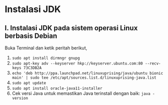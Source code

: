 # Instalasi JDK

## I. Instalasi JDK pada sistem operasi Linux berbasis Debian

Buka Terminal dan ketik peritah berikut,

1. `sudo apt install dirmngr gnupg`
2. `sudo apt-key adv --keyserver hkp://keyserver.ubuntu.com:80 --recv-keys 73C3DB2A`
3. `echo 'deb http://ppa.launchpad.net/linuxuprising/java/ubuntu bionic main' | sudo tee /etc/apt/sources.list.d/linuxuprising-java.list`
4. `sudo apt update`
5. `sudo apt install oracle-java11-installer`
6. Cek versi Java untuk memastikan Java terinstall dengan baik: `java -version`
